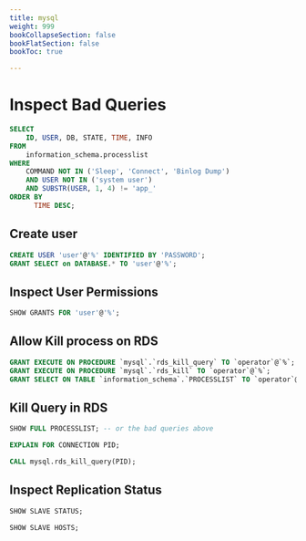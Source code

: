 ```yaml
---
title: mysql
weight: 999
bookCollapseSection: false
bookFlatSection: false
bookToc: true

---
```


# Inspect Bad Queries

```sql
SELECT
    ID, USER, DB, STATE, TIME, INFO 
FROM 
    information_schema.processlist 
WHERE 
    COMMAND NOT IN ('Sleep', 'Connect', 'Binlog Dump')
    AND USER NOT IN ('system user')
    AND SUBSTR(USER, 1, 4) != 'app_'
ORDER BY
	  TIME DESC;
```

## Create user
```sql
CREATE USER 'user'@'%' IDENTIFIED BY 'PASSWORD';
GRANT SELECT on DATABASE.* TO 'user'@'%';
```

## Inspect User Permissions
```sql
SHOW GRANTS FOR 'user'@'%';
```

## Allow Kill process on RDS
```sql
GRANT EXECUTE ON PROCEDURE `mysql`.`rds_kill_query` TO `operator`@`%`;
GRANT EXECUTE ON PROCEDURE `mysql`.`rds_kill` TO `operator`@`%`;
GRANT SELECT ON TABLE `information_schema`.`PROCESSLIST` TO `operator`@`%`;
```

## Kill Query in RDS

```sql
SHOW FULL PROCESSLIST; -- or the bad queries above

EXPLAIN FOR CONNECTION PID;

CALL mysql.rds_kill_query(PID);
```


## Inspect Replication Status

```sql
SHOW SLAVE STATUS;

SHOW SLAVE HOSTS;
```
